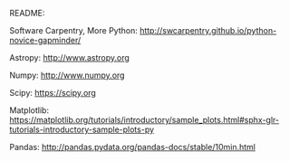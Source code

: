 README:

Software Carpentry, More Python:
http://swcarpentry.github.io/python-novice-gapminder/

Astropy:
http://www.astropy.org

Numpy:
http://www.numpy.org

Scipy:
https://scipy.org

Matplotlib:
https://matplotlib.org/tutorials/introductory/sample_plots.html#sphx-glr-tutorials-introductory-sample-plots-py

Pandas:
http://pandas.pydata.org/pandas-docs/stable/10min.html
